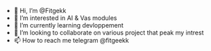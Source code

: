 - 👋 Hi, I’m @Fitgekk
- 👀 I’m interested in AI & Vas modules 
- 🌱 I’m currently learning devloppement 
- 💞️ I’m looking to collaborate on various project that peak my intrest
- 📫 How to reach me telegram @fitgeekk

<!---
Fitgekk/Fitgekk is a ✨ special ✨ repository because its `README.md` (this file) appears on your GitHub profile.
You can click the Preview link to take a look at your changes.
--->
